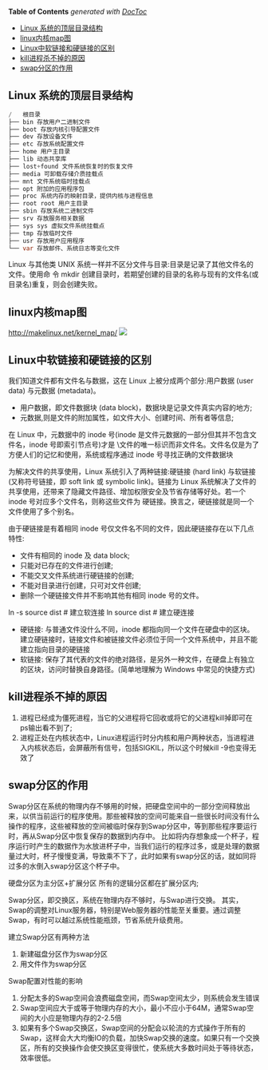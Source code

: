 <!-- START doctoc generated TOC please keep comment here to allow auto update -->
<!-- DON'T EDIT THIS SECTION, INSTEAD RE-RUN doctoc TO UPDATE -->
**Table of Contents**  *generated with [DocToc](https://github.com/thlorenz/doctoc)*

- [Linux 系统的顶层目录结构](#linux-%E7%B3%BB%E7%BB%9F%E7%9A%84%E9%A1%B6%E5%B1%82%E7%9B%AE%E5%BD%95%E7%BB%93%E6%9E%84)
- [linux内核map图](#linux%E5%86%85%E6%A0%B8map%E5%9B%BE)
- [Linux中软链接和硬链接的区别](#linux%E4%B8%AD%E8%BD%AF%E9%93%BE%E6%8E%A5%E5%92%8C%E7%A1%AC%E9%93%BE%E6%8E%A5%E7%9A%84%E5%8C%BA%E5%88%AB)
- [kill进程杀不掉的原因](#kill%E8%BF%9B%E7%A8%8B%E6%9D%80%E4%B8%8D%E6%8E%89%E7%9A%84%E5%8E%9F%E5%9B%A0)
- [swap分区的作用](#swap%E5%88%86%E5%8C%BA%E7%9A%84%E4%BD%9C%E7%94%A8)

<!-- END doctoc generated TOC please keep comment here to allow auto update -->

## Linux 系统的顶层目录结构
```java
/   根目录
├── bin 存放用户二进制文件
├── boot 存放内核引导配置文件
├── dev 存放设备文件
├── etc 存放系统配置文件
├── home 用户主目录
├── lib 动态共享库
├── lost+found 文件系统恢复时的恢复文件
├── media 可卸载存储介质挂载点
├── mnt 文件系统临时挂载点
├── opt 附加的应用程序包
├── proc 系统内存的映射目录，提供内核与进程信息
├── root root 用户主目录
├── sbin 存放系统二进制文件
├── srv 存放服务相关数据
├── sys sys 虚拟文件系统挂载点
├── tmp 存放临时文件
├── usr 存放用户应用程序
└── var 存放邮件、系统日志等变化文件
```
Linux 与其他类 UNIX 系统一样并不区分文件与目录:目录是记录了其他文件名的文件。使用命 令 mkdir 创建目录时，若期望创建的目录的名称与现有的文件名(或目录名)重复，则会创建失败。


## linux内核map图

http://makelinux.net/kernel_map/
![](https://github.com/zaiyunduan123/Java-Interview/blob/master/image/os-2.png)

## Linux中软链接和硬链接的区别
我们知道文件都有文件名与数据，这在 Linux 上被分成两个部分:用户数据 (user data) 与元数据 (metadata)。
- 用户数据，即文件数据块 (data block)，数据块是记录文件真实内容的地方; 
- 元数据,则是文件的附加属性，如文件大小、创建时间、所有者等信息;

在 Linux 中，元数据中的 inode 号(inode 是文件元数据的一部分但其并不包含文件名，inode 号即索引节点号)才是 \文件的唯一标识而非文件名。文件名仅是为了方便人们的记忆和使用，系统或程序通过 inode 号寻找正确的文件数据块

为解决文件的共享使用，Linux 系统引入了两种链接:硬链接 (hard link) 与软链接(又称符号链接，即 soft link 或 symbolic link)。链接为 Linux 系统解决了文件的共享使用，还带来了隐藏文件路径、增加权限安全及节省存储等好处。若一个 inode 号对应多个文件名，则称这些文件为 硬链接。换言之，硬链接就是同一个文件使用了多个别名。


由于硬链接是有着相同 inode 号仅文件名不同的文件，因此硬链接存在以下几点特性:
- 文件有相同的 inode 及 data block;
- 只能对已存在的文件进行创建;
- 不能交叉文件系统进行硬链接的创建;
- 不能对目录进行创建，只可对文件创建;
- 删除一个硬链接文件并不影响其他有相同 inode 号的文件。

ln -s source     dist    #  建立软连接
ln    source     dist    #  建立硬连接

- 硬链接: 与普通文件没什么不同，inode 都指向同一个文件在硬盘中的区块。建立硬链接时，链接文件和被链接文件必须位于同一个文件系统中，并且不能建立指向目录的硬链接
- 软链接: 保存了其代表的文件的绝对路径，是另外一种文件，在硬盘上有独立的区块，访问时替换自身路径。(简单地理解为 Windows 中常见的快捷方式)



## kill进程杀不掉的原因 
1. 进程已经成为僵死进程，当它的父进程将它回收或将它的父进程kill掉即可在ps输出看不到了; 
2. 进程正处在内核状态中，Linux进程运行时分内核和用户两种状态，当进程进入内核状态后，会屏蔽所有信号，包括SIGKIL，所以这个时候kill -9也变得无效了


## swap分区的作用
Swap分区在系统的物理内存不够用的时候，把硬盘空间中的一部分空间释放出来，以供当前运行的程序使用。那些被释放的空间可能来自一些很长时间没有什么操作的程序，这些被释放的空间被临时保存到Swap分区中，等到那些程序要运行时，再从Swap分区中恢复保存的数据到内存中。
比如将内存想象成一个杯子，程序运行时产生的数据作为水放进杯子中，当我们运行的程序过多，或是处理的数据量过大时，杯子慢慢变满，导致乘不下了，此时如果有swap分区的话，就如同将过多的水倒入swap分区这个杯子中。

硬盘分区为主分区+扩展分区 所有的逻辑分区都在扩展分区内;

Swap分区，即交换区，系统在物理内存不够时，与Swap进行交换。 其实，Swap的调整对Linux服务器，特别是Web服务器的性能至关重要。通过调整Swap，有时可以越过系统性能瓶颈，节省系统升级费用。

建立Swap分区有两种方法
1. 新建磁盘分区作为swap分区
2. 用文件作为swap分区

Swap配置对性能的影响
1. 分配太多的Swap空间会浪费磁盘空间，而Swap空间太少，则系统会发生错误
2. Swap空间应大于或等于物理内存的大小，最小不应小于64M，通常Swap空间的大小应是物理内存的2-2.5倍
3. 如果有多个Swap交换区，Swap空间的分配会以轮流的方式操作于所有的Swap，这样会大大均衡IO的负载，加快Swap交换的速度。如果只有一个交换区，所有的交换操作会使交换区变得很忙，使系统大多数时间处于等待状态，效率很低。